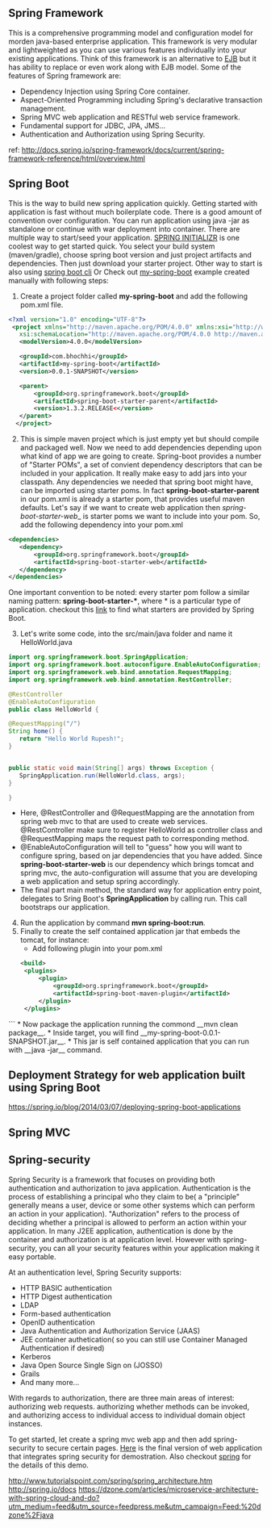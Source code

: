 Spring Framework
---
This is a comprehensive programming model and configuration model for morden java-based enterprise application. This framework is very modular and lightweighted as you can use various features individually into your existing applications. Think of this framework is an alternative to [EJB]() but it has ability to replace or even work along with EJB model.  Some of the features of Spring framework are:

* Dependency Injection using Spring Core container.
* Aspect-Oriented Programming including Spring's declarative transaction management.
* Spring MVC web application and RESTful web service framework. 
* Fundamental support for JDBC, JPA, JMS...
* Authentication and Authorization using Spring Security. 

ref: http://docs.spring.io/spring-framework/docs/current/spring-framework-reference/html/overview.html

Spring Boot
---

This is the way to build new spring application quickly. Getting started with application is fast without much boilerplate code. There is a good amount of convention over configuration. You can run application using java -jar as standalone or continue with war deployment into container. There are multiple way to start/seed your application. [SPRING INITIALIZR](https://start.spring.io/) is one coolest way to get started quick. You select your build system (maven/gradle), choose spring boot version and just project artifacts and dependencies. Then just download your starter project. Other way to start is also using [spring boot cli](http://docs.spring.io/spring-boot/docs/current/reference/htmlsingle/#getting-started-installing-the-cli) Or Check out [my-spring-boot](https://github.com/bhochhi/spring-guide/tree/master/examples/my-spring-boot) example created manually with following steps:

1. Create a project folder called **my-spring-boot** and add the following pom.xml file.
 ```xml
 <?xml version="1.0" encoding="UTF-8"?>
  <project xmlns="http://maven.apache.org/POM/4.0.0" xmlns:xsi="http://www.w3.org/2001/XMLSchema-instance"
    xsi:schemaLocation="http://maven.apache.org/POM/4.0.0 http://maven.apache.org/xsd/maven-4.0.0.xsd">
    <modelVersion>4.0.0</modelVersion>

    <groupId>com.bhochhi</groupId>
    <artifactId>my-spring-boot</artifactId>
    <version>0.0.1-SNAPSHOT</version>

    <parent>
        <groupId>org.springframework.boot</groupId>
        <artifactId>spring-boot-starter-parent</artifactId>
        <version>1.3.2.RELEASE<</version>
    </parent>
   </project>
 ```

2. This is simple maven project which is just empty yet but should compile and packaged well. Now we need to add dependencies depending upon what kind of app we are going to create. Spring-boot provides a number of "Starter POMs", a set of convient dependency descriptors that can be included in your application. It really make easy to add jars into your classpath. Any dependencies we needed that spring boot might have, can be imported using starter poms. In fact __spring-boot-starter-parent__ in our pom.xml is already a starter pom, that provides useful maven defaults. Let's say if we want to create web application then _spring-boot-starter-web__ is starter poms we want to include into your pom. So, add the following dependency into your pom.xml
 ```xml
<dependencies>
    <dependency>
        <groupId>org.springframework.boot</groupId>
        <artifactId>spring-boot-starter-web</artifactId>
    </dependency>
</dependencies>
 ```
  One important convention to be noted: every starter pom follow a similar naming pattern: __spring-boot-starter-*__, where * is a particular type of application. checkout this [link](http://docs.spring.io/spring-boot/docs/current/reference/htmlsingle/#using-boot-starter-poms) to find what starters are provided by Spring Boot.

3. Let's write some code, into the src/main/java folder and name it HelloWorld.java
 ```java
import org.springframework.boot.SpringApplication;
import org.springframework.boot.autoconfigure.EnableAutoConfiguration;
import org.springframework.web.bind.annotation.RequestMapping;
import org.springframework.web.bind.annotation.RestController;

@RestController
@EnableAutoConfiguration
public class HelloWorld {

@RequestMapping("/")
String home() {
    return "Hello World Rupesh!";
}


public static void main(String[] args) throws Exception {
    SpringApplication.run(HelloWorld.class, args);
}

}
 ```
 * Here, @RestController and @RequestMapping are the annotation from spring web mvc to that are used to create web services. @RestController make sure to register HelloWorld as controller class and @RequestMapping maps the request path to corresponding method.
 * @EnableAutoConfiguration will tell to "guess" how you will want to configure spring, based on jar dependencies that you have added. Since __spring-boot-starter-web__ is our dependency which brings tomcat and spring mvc, the auto-configuration will assume that you are developing a web application and setup spring accordingly.
 * The final part main method, the standard way for application entry point, delegates to Sring Boot's __SpringApplication__ by calling run. This call bootstraps our application. 

4. Run the application by command __mvn spring-boot:run__. 
5. Finally to create the self contained application jar that embeds the tomcat, for instance:
   * Add following plugin into your pom.xml
   ```xml
   <build>
    <plugins>
        <plugin>
            <groupId>org.springframework.boot</groupId>
            <artifactId>spring-boot-maven-plugin</artifactId>
        </plugin>
    </plugins>
</build>
   ```
   * Now package the application running the commond __mvn clean package__.
   * Inside target, you will find __my-spring-boot-0.0.1-SNAPSHOT.jar__. 
   * This jar is self contained application that you can run with __java -jar__ command. 
   



Deployment Strategy for web application built using Spring Boot
---
https://spring.io/blog/2014/03/07/deploying-spring-boot-applications

Spring MVC
---



Spring-security
----
Spring Security is a framework that focuses on providing both authentication and authorization to java application. Authentication is the process of establishing a principal who they claim to be( a "principle" generally means a user, device or some other systems which can perform an action in your application). "Authorization" refers to the process of deciding whether a principal is allowed to perform an action within your application. In many J2EE application, authentication is done by the container and authorization is at application level. However with spring-security, you can all your security features within your application making it easy portable.

At an authentication level, Spring Security supports:
* HTTP BASIC authentication
* HTTP Digest authentication
* LDAP
* Form-based authentication
* OpenID authentication 
* Java Authentication and Authorization Service (JAAS)
* JEE container authetication( so you can still use Container Managed Authentication if desired)
* Kerberos
* Java Open Source Single Sign on (JOSSO)
* Grails
* And many more...

With regards to authorization, there are three main areas of interest: authorizing web requests. authorizing whether methods can be invoked, and authorizing access to individual access to individual domain object instances. 

To get started, let create a spring mvc web app and then add spring-security to secure certain pages. [Here](https://github.com/bhochhi/spring-guide/tree/master/examples/spring-security) is the final version of web application that integrates spring security for demostration. Also checkout [spring](http://spring.io/guides/gs/securing-web/) for the details of this demo. 




http://www.tutorialspoint.com/spring/spring_architecture.htm
http://spring.io/docs
https://dzone.com/articles/microservice-architecture-with-spring-cloud-and-do?utm_medium=feed&utm_source=feedpress.me&utm_campaign=Feed:%20dzone%2Fjava 
